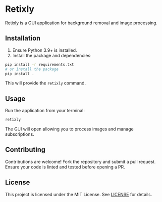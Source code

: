 # Retixly

Retixly is a GUI application for background removal and image processing.

## Installation

1. Ensure Python 3.9+ is installed.
2. Install the package and dependencies:

```bash
pip install -r requirements.txt
# or install the package
pip install .
```

This will provide the `retixly` command.

## Usage

Run the application from your terminal:

```bash
retixly
```

The GUI will open allowing you to process images and manage subscriptions.

## Contributing

Contributions are welcome! Fork the repository and submit a pull request.
Ensure your code is linted and tested before opening a PR.

## License

This project is licensed under the MIT License. See [LICENSE](LICENSE) for details.